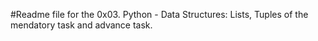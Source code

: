 #Readme file for the 0x03. Python - Data Structures: Lists, Tuples of the mendatory task and advance task. 
